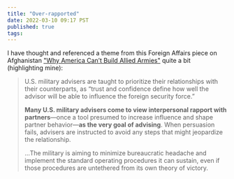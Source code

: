 ```yaml
---
title: "Over-rapported"
date: 2022-03-10 09:17 PST
published: true
tags:
---
```


I have thought and referenced a theme from this Foreign Affairs piece on Afghanistan ["Why America Can’t Build Allied Armies"](https://archive.is/TMGq7) quite a bit (highlighting mine):

<blockquote markdown="1">

U.S. military advisers are taught to prioritize their relationships with their counterparts, as “trust and confidence define how well the advisor will be able to influence the foreign security force.”

**Many U.S. military advisers come to view interpersonal rapport with partners**—once a tool presumed to increase influence and shape partner behavior—**as the very goal of advising**. When persuasion fails, advisers are instructed to avoid any steps that might jeopardize the relationship.

...The military is aiming to minimize bureaucratic headache and implement the standard operating procedures it can sustain, even if those procedures are untethered from its own theory of victory.

</blockquote>
